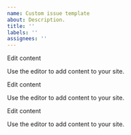 ```yaml
---
name: Custom issue template
about: Description.
title: ''
labels: ''
assignees: ''
---
```


Edit content

Use the editor to add content to your site.

Edit content

Use the editor to add content to your site.

Edit content

Use the editor to add content to your site.
